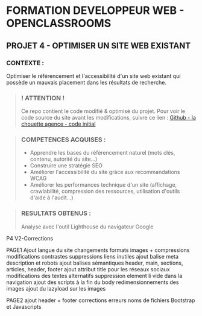 # FORMATION DEVELOPPEUR WEB - OPENCLASSROOMS
## PROJET 4 - OPTIMISER UN SITE WEB EXISTANT

### CONTEXTE :
Optimiser le référencement et l'accessibilité d'un site web existant qui possède un mauvais placement dans les résultats de recherche.

> ### **! ATTENTION !**
> Ce repo contient le code modifié & optimisé du projet. Pour voir le code source du site avant les modifications, suivre ce lien :
> [Github - la chouette agence - code initial](https://github.com/Mary-Clb/PROJET4_LACHOUETTE_INITIAL)

> ### COMPETENCES ACQUISES :
>
> - Apprendre les bases du référencement naturel (mots clés, contenu, autorité du site...)
> - Construire une stratégie SEO
> - Améliorer l'accessibilité du site grâce aux recommandations WCAG
> - Améliorer les performances technique d'un site (affichage, crawlabilité, compression des ressources, utilisation d'outils d'aide à l'audit...)

> ### RESULTATS OBTENUS :
> Analyse avec l'outil Lighthouse du navigateur Google
> 
>




P4 V2-Corrections


PAGE1
Ajout langue du site
changements formats images + compressions
modifications contrastes
suppressions liens inutiles
ajout balise meta description et robots
ajout balises sémantiques header, main, sections, articles, header, footer
ajout attribut title pour les réseaux sociaux
modifications des textes alternatifs
suppression element li vide dans la navigation
ajout des scripts à la fin du body
redimensionnements des images
ajout du lazyload sur les images



PAGE2
ajout header + footer
corrections erreurs noms de fichiers Bootstrap et Javascripts
